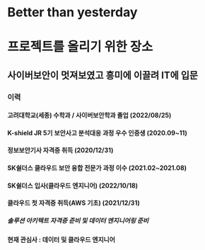# Better than yesterday

# 프로젝트를 올리기 위한 장소
## 사이버보안이 멋져보였고 흥미에 이끌려 IT에 입문
### 이력
#### 고려대학교(세종) 수학과 / 사이버보안학과 졸업 (2022/08/25)
#### K-shield JR 5기 보안사고 분석대응 과정 우수 인증생 (2020.09~11)
#### 정보보안기사 자격증 취득 (2020/12/31)
#### SK쉴더스 클라우드 보안 융합 전문가 과정 이수 (2021.02~2021.08)
#### SK쉴더스 입사(클라우드 엔지니어) (2022/10/18)
#### 클라우드 첫 자격증 취득(AWS 기초) (2021/12/31)
##### 솔루션 아키텍트 자격증 준비 및 데이터 엔지니어링 준비
#### 현재 관심사 : 데이터 및 클라우드 엔지니어
